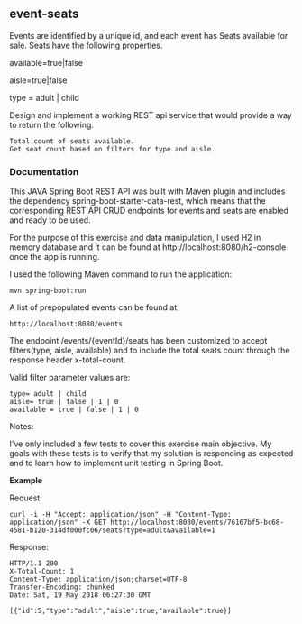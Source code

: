## event-seats

Events are identified by a unique id, and each event has Seats available for sale. Seats have the following properties.

available=true|false

aisle=true|false

type = adult | child

Design and implement a working REST api service that would provide a way to return the following.

    Total count of seats available.
    Get seat count based on filters for type and aisle. 

### Documentation

This JAVA Spring Boot REST API was built with Maven plugin and includes the dependency spring-boot-starter-data-rest, which means that the corresponding 
REST API CRUD endpoints for events and seats are enabled and ready to be used.

For the purpose of this exercise and data manipulation, I used H2 in memory database and it can be found at http://localhost:8080/h2-console once the app is running. 

I used the following Maven command to run the application:

    mvn spring-boot:run

A list of prepopulated events can be found at:

    http://localhost:8080/events

The endpoint /events/{eventId}/seats has been customized to accept filters(type, aisle, available) and to include the total seats count through the response header x-total-count.

Valid filter parameter values are:

    type= adult | child 
    aisle= true | false | 1 | 0
    available = true | false | 1 | 0

Notes:

I've only included a few tests to cover this exercise main objective.  My goals with these tests is to verify that my solution is responding as expected and to learn how to
implement unit testing in Spring Boot.

**Example** 

Request: 

    curl -i -H "Accept: application/json" -H "Content-Type: application/json" -X GET http://localhost:8080/events/76167bf5-bc68-4581-b120-314df000fc06/seats?type=adult&available=1

Response:
    
    HTTP/1.1 200 
    X-Total-Count: 1
    Content-Type: application/json;charset=UTF-8
    Transfer-Encoding: chunked
    Date: Sat, 19 May 2018 06:27:30 GMT

    [{"id":5,"type":"adult","aisle":true,"available":true}]


  